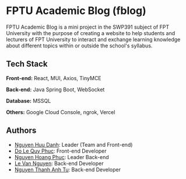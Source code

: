 # FPTU Academic Blog (fblog)

FPTU Academic Blog is a mini project in the SWP391 subject of FPT University with the purpose of creating a website to help students and lecturers of FPT University to interact and exchange learning knowledge about different topics within or outside the school's syllabus.


## Tech Stack

**Front-end:** React, MUI, Axios, TinyMCE

**Back-end:** Java Spring Boot, WebSocket

**Database:** MSSQL

**Others:** Google Cloud Console, ngrok, Vercel


## Authors

- [Nguyen Huu Danh](https://github.com/DanhYeuLapTrinh): Leader (Team and Front-end)
- [Do Le Quy Phuc](https://github.com/ak4ishuich1): Front-end Developer
- [Nguyen Hoang Phuc](https://github.com/Hoang-Phuc3123): Leader Back-end
- [Le Van Nguyen](https://github.com/LVN8888): Back-end Developer
- [Nguyen Thanh Anh Tu](https://github.com/dimatio1423): Back-end Developer
